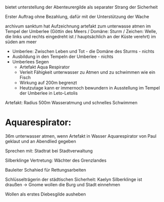 bietet unterstellung der Abenteurergilde als separater Strang der Sicherheit

Erster Auftrag ohne Bezahlung, dafür mit der Unterstützung der Wache

archivum sanktum hat Aufzeichnung
artefakt zum unterwasse atmen im Tempel der Umberlee (Göttin des Meers / Domäne: Sturm / Zeichen: Welle, die links und rechts eingedreht ist / hauptsächlich an der Küste verehrt) im süden am meer
- Umberlee: Zwischen Leben und Tot - die Domäne des Sturms - nichts
- Ausbildung in den Tempeln der Umberlee - nichts
- Umberlees Segen
  - Artefakt Aqua Respirator
  - Verleit Fähigkeit unterwasser zu Atmen und zu schwimmen wie ein Fisch
  - Wirkung auf 200m begrenzt
  - Heutzutage kann er immernoch bewundern in Ausstellung im Tempel der Umberlee in Leto-Letolis

Artefakt:
Radius 500m Wasseratmung und schnelles Schwimmen




# Aquarespirator:

36m unterwasser atmen, wenn Artefakt in Wasser
Aquarespirator von Paul geklaut und an Abendlied gegeben

Sprechen mit: Stadtrat bei Stadtverwaltung

Silberklinge Vertretung: Wächter des Grenzlandes

Bauleiter Schahied für Rettungsarbeiten


Schlüsselträgerin der städtischen Sicherheit: Kaelyn Silberklinge ist draußen -> Gnome wollen die Burg und Stadt einnehmen

Wollen als erstes Diebesgilde ausheben
